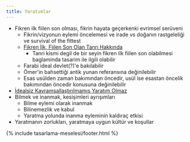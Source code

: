 ```yaml
---
title: Yaratımlar
---
```


- Fikren ilk fiilen son olması, fikrin hayata geçerkenki evrimsel serüveni
  - Fikrin/vizyonun eylemi öncelemesi ve irade vs doğanın rastgeleliği ve
    survival of the fittest
  - [Fikren İlk, Fiilen Son Olan Tanrı Hakkında](../../eskizler/fikren-ilk-fiilen-son-olan-tanri-hakkinda.md)
    - Tanri kismi degil de bir seyin fikren ilk fiilen son olabilmesi
      baglaminda tasarim ile ilgili olabilir
  - Farabi ideal devlet(?)'e bakılabilir
  - Ömer'in bahsettiği antik yunan referansına değinilebilir
  - Esas usülden zaman bakımından öncedir, usül ise esastan öncelik bakımından
    öncedir konusuna değinilebilir
- [İdealsiz Kavramsallaştırılmamış Yaratım Olmaz](../../eskizler/idealsiz-kavramsallastirilmamis-yaratim-olmaz.md)
- Bilmek ve inanmak, kesişimleri ayrışımları
  - Bilme eylemi olarak inanmak
  - Bilinemezlik ve kabul
  - Yaratma yolunda inanma eyleminin kaldıraç etkisi
- Yaratmanın zorlukları, yaratmaya uygun kültür ve koşullar

{% include tasarlama-meselesi/footer.html %}
